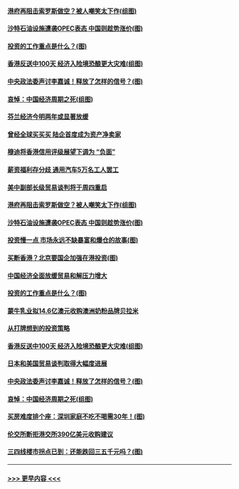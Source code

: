 #### [港府再阻击索罗斯做空？被人嘲笑太下作(组图)](../pages/p5/907637.md?t=09171401) 
#### [沙特石油设施遭袭OPEC表态 中国则趁势涨价(图)](../pages/p5/907570.md?t=09171401) 
#### [投资的工作重点是什么？(图)](../pages/p5/907561.md?t=09171401) 
#### [香港反送中100天 经济入险境恐酿更大灾难(组图)](../pages/p5/907533.md?t=09171401) 
#### [中央政法委声讨李嘉诚！释放了怎样的信号？(图)](../pages/p5/907522.md?t=09171401) 
#### [哀悼：中国经济周期之死(组图)](../pages/p5/907455.md?t=09171401) 
#### [芬兰经济今明两年或显著放缓](../pages/p5/907643.md?t=09171401) 
#### [曾经全球买买买 陆企首度成为资产净卖家](../pages/p5/907641.md?t=09171401) 
#### [穆迪将香港信用评级展望下调为 “负面”](../pages/p5/907640.md?t=09171401) 
#### [薪资福利存分歧 通用汽车5万名工人罢工](../pages/p5/907639.md?t=09171401) 
#### [美中副部长级贸易谈判将于周四重启](../pages/p5/907638.md?t=09171401) 
#### [港府再阻击索罗斯做空？被人嘲笑太下作(组图)](../pages/p5/907637.md?t=09171401) 
#### [沙特石油设施遭袭OPEC表态 中国则趁势涨价(图)](../pages/p5/907570.md?t=09171401) 
#### [投资慢一点 市场永远不缺暴富和爆仓的故事(图)](../pages/p5/907564.md?t=09171401) 
#### [买断香港？北京要国企加强在港投资(图)](../pages/p5/907582.md?t=09171401) 
#### [中国经济全面放缓贸易和解压力增大](../pages/p5/907579.md?t=09171401) 
#### [投资的工作重点是什么？(图)](../pages/p5/907561.md?t=09171401) 
#### [蒙牛乳业拟14.6亿澳元收购澳洲奶粉品牌贝拉米](../pages/p5/907571.md?t=09171401) 
#### [从打牌想到的投资策略](../pages/p5/907563.md?t=09171401) 
#### [香港反送中100天 经济入险境恐酿更大灾难(组图)](../pages/p5/907533.md?t=09171401) 
#### [日本和美国贸易谈判取得大幅度进展](../pages/p5/907527.md?t=09171401) 
#### [中央政法委声讨李嘉诚！释放了怎样的信号？(图)](../pages/p5/907522.md?t=09171401) 
#### [哀悼：中国经济周期之死(组图)](../pages/p5/907455.md?t=09171401) 
#### [买房难度排个座：深圳家庭不吃不喝需30年！(图)](../pages/p5/907463.md?t=09171401) 
#### [伦交所断拒港交所390亿美元收购建议](../pages/p5/907462.md?t=09171401) 
#### [三四线楼市拐点已到：还能跌回三五千元吗？(图)](../pages/p5/907461.md?t=09171401) 

----
#### [ >>> 更早内容 <<< ](../indexes/p5-earlier.md)
